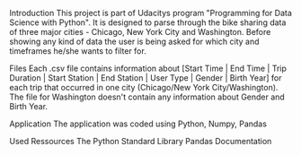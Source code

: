 Introduction
This project is part of Udacitys program "Programming for Data Science with Python". It is designed to parse through the bike sharing data of three major cities - Chicago, New York City and Washington.
Before showing any kind of data the user is being asked for which city and timeframes he/she wants to filter for.

Files
Each .csv file contains information about [Start Time | End Time | Trip Duration | Start Station | End Station | User Type | Gender | Birth Year]
for each trip that occurred in one city (Chicago/New York City/Washington). The file for Washington doesn't contain any information about Gender and Birth Year.

Application
The application was coded using Python, Numpy, Pandas

Used Ressources
The Python Standard Library
Pandas Documentation
